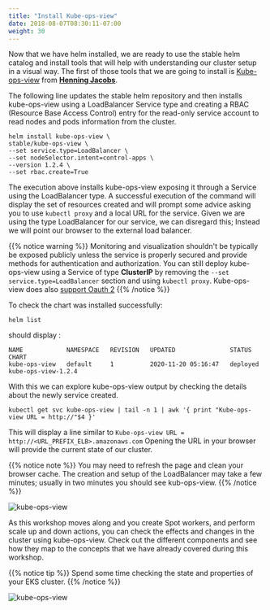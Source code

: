 ```yaml
---
title: "Install Kube-ops-view"
date: 2018-08-07T08:30:11-07:00
weight: 30
---
```


Now that we have helm installed, we are ready to use the stable helm catalog and install tools 
that will help with understanding our cluster setup in a visual way. The first of those tools that we are going to install is [Kube-ops-view](https://github.com/hjacobs/kube-ops-view) from **[Henning Jacobs](https://github.com/hjacobs)**.

The following line updates the stable helm repository and then installs kube-ops-view using a LoadBalancer Service type and creating a RBAC (Resource Base Access Control) entry for the read-only service account to read nodes and pods information from the cluster.

```
helm install kube-ops-view \
stable/kube-ops-view \
--set service.type=LoadBalancer \
--set nodeSelector.intent=control-apps \
--version 1.2.4 \
--set rbac.create=True
```

The execution above installs kube-ops-view  exposing it through a Service using the LoadBalancer type.
A successful execution of the command will display the set of resources created and will prompt some advice asking you to use `kubectl proxy` and a local URL for the service. Given we are using the type LoadBalancer for our service, we can disregard this; Instead we will point our browser to the external load balancer.

{{% notice warning %}}
Monitoring and visualization shouldn't be typically be exposed publicly unless the service is properly secured and provide methods for authentication and authorization. You can still deploy kube-ops-view using a Service of type **ClusterIP** by removing the  `--set service.type=LoadBalancer` section and using `kubectl proxy`. Kube-ops-view does also [support Oauth 2](https://github.com/hjacobs/kube-ops-view#configuration) 
{{% /notice %}}

To check the chart was installed successfully:

```
helm list
```

should display : 
```
NAME            NAMESPACE   REVISION   UPDATED               STATUS     CHART              
kube-ops-view   default     1          2020-11-20 05:16:47   deployed   kube-ops-view-1.2.4
```

With this we can explore kube-ops-view output by checking the details about the newly service created. 

```
kubectl get svc kube-ops-view | tail -n 1 | awk '{ print "Kube-ops-view URL = http://"$4 }'
```

This will display a line similar to `Kube-ops-view URL = http://<URL_PREFIX_ELB>.amazonaws.com`
Opening the URL in your browser will provide the current state of our cluster.

{{% notice note %}}
You may need to refresh the page and clean your browser cache. The creation and setup of the LoadBalancer may take a few minutes; usually in two minutes you should see kub-ops-view. 
{{% /notice %}}

![kube-ops-view](/images/helm/kube-ops-view.png)

As this workshop moves along and you create Spot workers, and perform scale up and down actions, you can check the effects and changes in the cluster using kube-ops-view. Check out the different components and see how they map to the concepts that we have already covered during this workshop.

{{% notice tip %}}
Spend some time checking the state and properties of your EKS cluster. 
{{% /notice %}}

![kube-ops-view](/images/helm/kube-ops-view-legend.png)

<!--  

# I'm commenting this section temporarily The ClusterRole associated with
# the chart does not provide all the permissions for kube-report-ops
# to work well and instead we are getting an error at the moment on EKS 1.16
# this will require either a change in the kube-report-ops or changes to modify
# The clusterrole once the helm chart is installed; I'll contribute this to the
# upstream project and then get this section enabled back again.

### Exercise
 
{{% notice info %}}
In this exercise we will install and explore another great tool, **[kube-resource-report](https://github.com/hjacobs/kube-resource-report)** by [Henning Jacob](https://github.com/hjacobs). Kube-resource-report generates a utilization report and associates a cost to namespaces, applications and pods. Kube-resource-report does also take into consideration the Spot savings. It uses the [describe-spot-price-history](https://docs.aws.amazon.com/AWSEC2/latest/APIReference/API_DescribeSpotPriceHistory.html) average value of the reported in the last three days to provide an estimate for the cost of EC2 Spot nodes.  
{{% /notice %}}

 * Now that we have a way to visualize our cluster with kube-ops-view, how about visualizing the estimated cost used by our cluster  namespaces, applications and pods? Follow the instructions described at **[kube-resource-report](https://github.com/hjacobs/kube-resource-report)** github repository and figure out how to deploy the helm chart with the right required parameters. (links to hints: [1](https://helm.sh/docs/chart_template_guide/values_files/), [2](https://github.com/hjacobs/kube-resource-report/blob/master/chart/kube-resource-report/values.yaml), [3](https://github.com/hjacobs/kube-resource-report/blob/master/chart/kube-resource-report/templates/deployment.yaml), [4](https://github.com/hjacobs/kube-resource-report/blob/master/chart/kube-resource-report/templates/service.yaml))


{{%expand "Show me the solution" %}}
Execute the following command in your Cloud9 terminal
```
git clone https://github.com/hjacobs/kube-resource-report
helm install kube-resource-report \
--set service.type=LoadBalancer \
--set service.port=80 \
--set container.port=8080 \
--set rbac.create=true \
--set nodeSelector.intent=control-apps \
kube-resource-report/unsupported/chart/kube-resource-report
```

This will install the chart with the right setup, ports and the identification of the label *aws.amazon.com/spot*, that when is defined on a resource, will be used to extract EC2 Spot historic prices associated with the resource. Note that during the rest of the workshop we will still use the `lifecycle` label to identify Spot instances, and only use `aws.amazon.com/spot` to showcase the integration with kube-resource-report. 

Once installed, you should be able to get the Service/Loadbalancer URL using:
```
kubectl get svc kube-resource-report | tail -n 1 | awk '{ print "Kube-resource-report URL = http://"$4 }'
```
{{% notice note %}}
You may need to refresh the page and clean your browser cache. The creation and setup of the LoadBalancer may take a few minutes; usually in four minutes or so you should see kube-resource-report. 
{{% /notice %}}

Kube-resource-reports will keep track in time of the cluster. Further more, it identifies EC2 Spot nodes and uses [AWS Historic Spot price API](https://docs.aws.amazon.com/AWSEC2/latest/APIReference/API_DescribeSpotPriceHistory.html) to calculates the current price of the EC2 Spot instances and attribute the correct cost.

![kube-resource-reports](/images/helm/kube-resource-reports.png)

{{% /expand %}}

The result of this exercise should show kube-resource-report estimated cost of your cluster as well as the utilization of different components.

-->